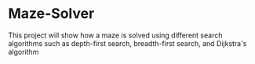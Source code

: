 # Maze-Solver
This project will show how a maze is solved using different search algorithms such as depth-first search, breadth-first search, and Dijkstra's algorithm